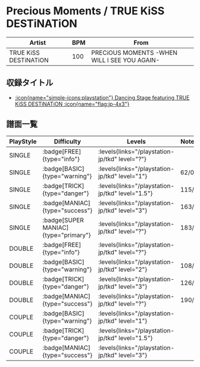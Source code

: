 # Precious Moments / TRUE KiSS DESTiNATiON

|Artist|BPM|From|
|------|---|----|
|TRUE KiSS DESTiNATiON|100|PRECiOUS MOMENTS -WHEN WILL I SEE YOU AGAIN-|

## 収録タイトル

- [:icon{name="simple-icons:playstation"} Dancing Stage featuring TRUE KiSS DESTiNATiON :icon{name="flag:jp-4x3"}](/playstation-jp/tkd)

## 譜面一覧

|PlayStyle|Difficulty|Levels|Notes|Movie|
|---------|----------|------|-----|-----|
|SINGLE| :badge[FREE]{type="info"}| :levels{links="/playstation-jp/tkd" level="?"}|||
|SINGLE| :badge[BASIC]{type="warning"}| :levels{links="/playstation-jp/tkd" level="1"}|62/0||
|SINGLE| :badge[TRICK]{type="danger"}| :levels{links="/playstation-jp/tkd" level="1.5"}|115/0||
|SINGLE| :badge[MANIAC]{type="success"}| :levels{links="/playstation-jp/tkd" level="3"}|163/0||
|SINGLE| :badge[SUPER MANIAC]{type="primary"}| :levels{links="/playstation-jp/tkd" level="?"}|183/0||
|DOUBLE| :badge[FREE]{type="info"}| :levels{links="/playstation-jp/tkd" level="?"}|||
|DOUBLE| :badge[BASIC]{type="warning"}| :levels{links="/playstation-jp/tkd" level="2"}|108/0||
|DOUBLE| :badge[TRICK]{type="danger"}| :levels{links="/playstation-jp/tkd" level="3"}|126/0||
|DOUBLE| :badge[MANIAC]{type="success"}| :levels{links="/playstation-jp/tkd" level="?"}|190/0||
|COUPLE| :badge[BASIC]{type="warning"}| :levels{links="/playstation-jp/tkd" level="1"}|||
|COUPLE| :badge[TRICK]{type="danger"}| :levels{links="/playstation-jp/tkd" level="1.5"}|||
|COUPLE| :badge[MANIAC]{type="success"}| :levels{links="/playstation-jp/tkd" level="3"}|||
